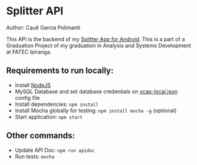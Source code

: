 # Splitter API
Author: Cauê Garcia Polimanti

This API is the backend of my [Splitter App for Android](https://github.com/CaueP/SplitterApp). This is a part of a Graduation Project of my graduation in Analysis and Systems Development at FATEC Ipiranga.

## Requirements to run locally:
- Install [NodeJS](https://nodejs.org/)
- MySQL Database and set database credentials on [vcap-local.json](vcap-local.json) config file
- Install dependencies: `npm install`
- Install Mocha globally for testing: `npm install mocha -g` (optional)
- Start application: `npm start`

## Other commands:
- Update API Doc: `npm run apidoc`
- Run tests: `mocha`
